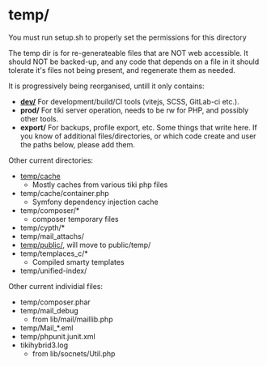 # temp/

You must run setup.sh to properly set the permissions for this directory

The temp dir is for re-generateable files that are NOT web accessible.  It should NOT be backed-up, and any code that depends on a file in it should tolerate it's files not being present, and regenerate them as needed.

It is progressively being reorganised, untill it only contains:

* **[dev/](dev/README.md)** For development/build/CI tools (vitejs, SCSS, GitLab-ci etc.).
* **prod/** For tiki server operation, needs to be rw for PHP, and possibly other tools.
* **export/** For backups, profile export, etc.
Some things that write here.  If you know of additional files/directories, or which code create and user the paths below, please add them.

Other current directories:

* [temp/cache](./cache/README.md)
  * Mostly caches from various tiki php files
* temp/cache/container.php
  * Symfony dependency injection cache
* temp/composer/*
  * composer temporary files
* temp/cypth/*
* temp/mail_attachs/
* [temp/public/](./public/README.md), will move to public/temp/
* temp/templaces_c/*
  * Compiled smarty templates
* temp/unified-index/

Other current individial files:

* temp/composer.phar
* temp/mail_debug
  * from lib/mail/maillib.php
* temp/Mail_*.eml
* temp/phpunit.junit.xml
* tikihybrid3.log
  * from lib/socnets/Util.php
